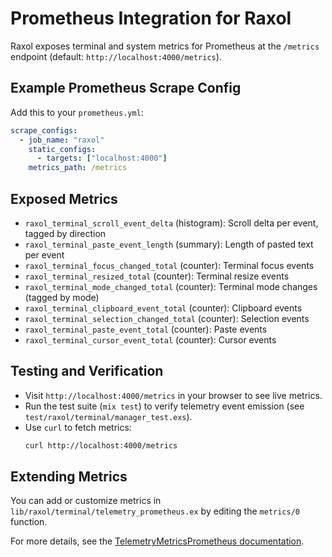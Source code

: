 # Prometheus Integration for Raxol

Raxol exposes terminal and system metrics for Prometheus at the `/metrics` endpoint (default: `http://localhost:4000/metrics`).

## Example Prometheus Scrape Config

Add this to your `prometheus.yml`:

```yaml
scrape_configs:
  - job_name: "raxol"
    static_configs:
      - targets: ["localhost:4000"]
    metrics_path: /metrics
```

## Exposed Metrics

- `raxol_terminal_scroll_event_delta` (histogram): Scroll delta per event, tagged by direction
- `raxol_terminal_paste_event_length` (summary): Length of pasted text per event
- `raxol_terminal_focus_changed_total` (counter): Terminal focus events
- `raxol_terminal_resized_total` (counter): Terminal resize events
- `raxol_terminal_mode_changed_total` (counter): Terminal mode changes (tagged by mode)
- `raxol_terminal_clipboard_event_total` (counter): Clipboard events
- `raxol_terminal_selection_changed_total` (counter): Selection events
- `raxol_terminal_paste_event_total` (counter): Paste events
- `raxol_terminal_cursor_event_total` (counter): Cursor events

## Testing and Verification

- Visit `http://localhost:4000/metrics` in your browser to see live metrics.
- Run the test suite (`mix test`) to verify telemetry event emission (see `test/raxol/terminal/manager_test.exs`).
- Use `curl` to fetch metrics:
  ```sh
  curl http://localhost:4000/metrics
  ```

## Extending Metrics

You can add or customize metrics in `lib/raxol/terminal/telemetry_prometheus.ex` by editing the `metrics/0` function.

For more details, see the [TelemetryMetricsPrometheus documentation](https://hexdocs.pm/telemetry_metrics_prometheus/).
